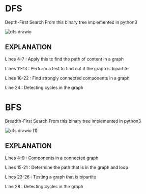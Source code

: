 # DFS

Depth-First Search From this binary tree implemented in python3

![dfs drawio](https://user-images.githubusercontent.com/58763450/135513427-344776aa-e8b5-4fbf-8960-bbb0af4148e2.png)

## EXPLANATION

Lines 4-7 : Apply this to find the path of content in a graph

Lines 11-13 : Perform a test to find out if the graph is bipartite

Lines 16-22 : Find strongly connected components in a graph

Line 24 : Detecting cycles in the graph


# BFS

Breadth-First Search From this binary tree implemented in python3

![dfs drawio (1)](https://user-images.githubusercontent.com/58763450/135515830-8b077a80-b038-4422-9896-8163b428655c.png)

## EXPLANATION

Lines 4-9 : Components in a connected graph

Lines 15-21 : Determine the path that is in the graph and loop

Lines 23-26 : Testing a graph that is bipartite

Line 28 : Detecting cycles in the graph
